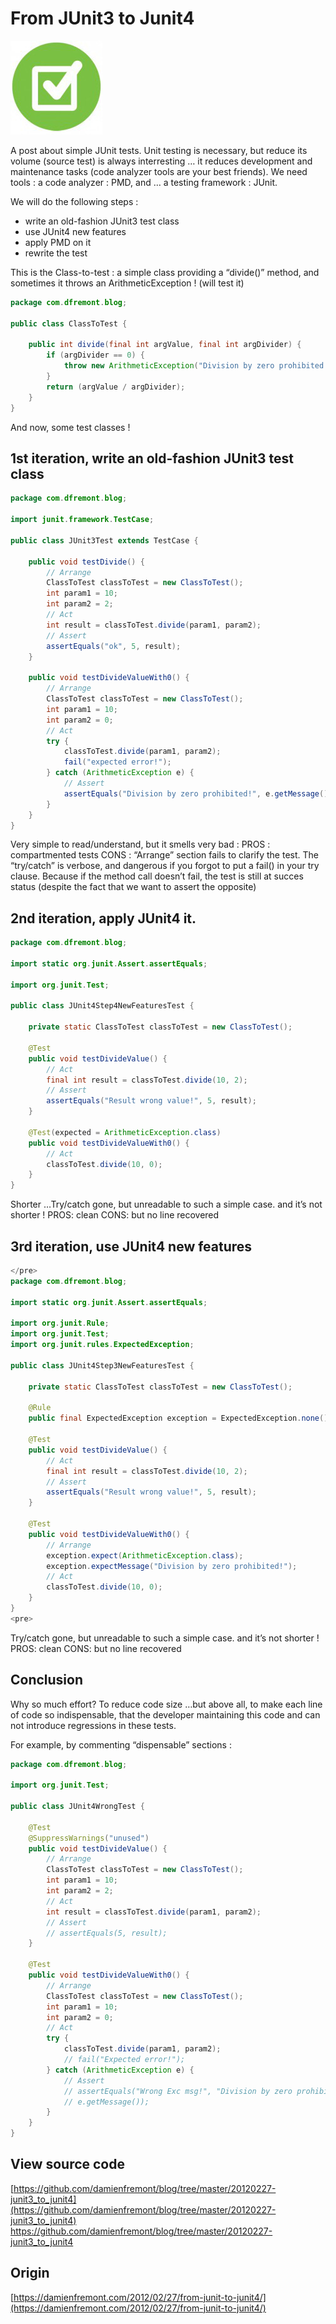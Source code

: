 From JUnit3 to Junit4
======
 
![alt text](screenshots/160523003036184.jpg)
 
A post about simple JUnit tests. Unit testing is necessary, but reduce its volume (source test) is always interresting … it reduces development and maintenance tasks (code analyzer tools are your best friends). We need tools : a code analyzer : PMD, and … a testing framework : JUnit.
 

 
We will do the following steps :
 
* write an old-fashion JUnit3 test class
* use JUnit4 new features
* apply PMD on it
* rewrite the test
 
This is the Class-to-test : a simple class providing a “divide()” method, and sometimes it throws an ArithmeticException ! (will test it)
 
```java
package com.dfremont.blog;
 
public class ClassToTest {
 
    public int divide(final int argValue, final int argDivider) {
        if (argDivider == 0) {
            throw new ArithmeticException("Division by zero prohibited!");
        }
        return (argValue / argDivider);
    }
}
```
 
And now, some test classes !
 
## 1st iteration, write an old-fashion JUnit3 test class
 
```java
package com.dfremont.blog;
 
import junit.framework.TestCase;
 
public class JUnit3Test extends TestCase {
 
    public void testDivide() {
        // Arrange
        ClassToTest classToTest = new ClassToTest();
        int param1 = 10;
        int param2 = 2;
        // Act
        int result = classToTest.divide(param1, param2);
        // Assert
        assertEquals("ok", 5, result);
    }
 
    public void testDivideValueWith0() {
        // Arrange
        ClassToTest classToTest = new ClassToTest();
        int param1 = 10;
        int param2 = 0;
        // Act
        try {
            classToTest.divide(param1, param2);
            fail("expected error!");
        } catch (ArithmeticException e) {
            // Assert
            assertEquals("Division by zero prohibited!", e.getMessage());
        }
    }
}
```
 
Very simple to read/understand, but it smells very bad :
PROS : compartmented tests
CONS : “Arrange” section fails to clarify the test. The “try/catch” is verbose, and dangerous if you forgot to put a fail() in your try clause. Because if the method call doesn’t fail, the test is still at succes status (despite the fact that we want to assert the opposite)
 
## 2nd iteration, apply JUnit4 it.
 
```java
package com.dfremont.blog;
 
import static org.junit.Assert.assertEquals;
 
import org.junit.Test;
 
public class JUnit4Step4NewFeaturesTest {
 
    private static ClassToTest classToTest = new ClassToTest();
 
    @Test
    public void testDivideValue() {
        // Act
        final int result = classToTest.divide(10, 2);
        // Assert
        assertEquals("Result wrong value!", 5, result);
    }
 
    @Test(expected = ArithmeticException.class)
    public void testDivideValueWith0() {
        // Act
        classToTest.divide(10, 0);
    }
}
```
 
Shorter …Try/catch gone, but unreadable to such a simple case. and it’s not shorter !
PROS: clean
CONS: but no line recovered
 
## 3rd iteration, use JUnit4 new features
 
```java
</pre>
package com.dfremont.blog;
 
import static org.junit.Assert.assertEquals;
 
import org.junit.Rule;
import org.junit.Test;
import org.junit.rules.ExpectedException;
 
public class JUnit4Step3NewFeaturesTest {
 
    private static ClassToTest classToTest = new ClassToTest();
 
    @Rule
    public final ExpectedException exception = ExpectedException.none();
 
    @Test
    public void testDivideValue() {
        // Act
        final int result = classToTest.divide(10, 2);
        // Assert
        assertEquals("Result wrong value!", 5, result);
    }
 
    @Test
    public void testDivideValueWith0() {
        // Arrange
        exception.expect(ArithmeticException.class);
        exception.expectMessage("Division by zero prohibited!");
        // Act
        classToTest.divide(10, 0);
    }
}
<pre>
```
 
Try/catch gone, but unreadable to such a simple case. and it’s not shorter !
PROS: clean
CONS: but no line recovered
 
## Conclusion
 
Why so much effort? To reduce code size …but above all, to make each line of code so indispensable, that the developer maintaining this code and can not introduce regressions in these tests.
 
For example, by commenting “dispensable” sections :
 
```java
package com.dfremont.blog;
 
import org.junit.Test;
 
public class JUnit4WrongTest {
 
    @Test
    @SuppressWarnings("unused")
    public void testDivideValue() {
        // Arrange
        ClassToTest classToTest = new ClassToTest();
        int param1 = 10;
        int param2 = 2;
        // Act
        int result = classToTest.divide(param1, param2);
        // Assert
        // assertEquals(5, result);
    }
 
    @Test
    public void testDivideValueWith0() {
        // Arrange
        ClassToTest classToTest = new ClassToTest();
        int param1 = 10;
        int param2 = 0;
        // Act
        try {
            classToTest.divide(param1, param2);
            // fail("Expected error!");
        } catch (ArithmeticException e) {
            // Assert
            // assertEquals("Wrong Exc msg!", "Division by zero prohibited!",
            // e.getMessage());
        }
    }
}
```
 
## View source code
 
[https://github.com/damienfremont/blog/tree/master/20120227-junit3_to_junit4](https://github.com/damienfremont/blog/tree/master/20120227-junit3_to_junit4)
https://github.com/damienfremont/blog/tree/master/20120227-junit3_to_junit4
 
 
## Origin
[https://damienfremont.com/2012/02/27/from-junit-to-junit4/](https://damienfremont.com/2012/02/27/from-junit-to-junit4/)
 
